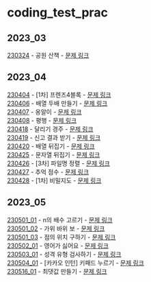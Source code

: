 # coding_test_prac
## 2023_03
[230324](2023_03/230324.py) - 공원 산책 - [문제 링크](https://school.programmers.co.kr/learn/courses/30/lessons/172928)  
## 2023_04
[230404](2023_04/230404.py) - [1차] 프렌즈4블록 - [문제 링크](https://school.programmers.co.kr/learn/courses/30/lessons/17679)  
[230406](2023_04/230406.py) - 배열 두배 만들기 - [문제 링크](https://school.programmers.co.kr/learn/courses/30/lessons/120809)  
[230407](2023_04/230407.py) - 옹알이 - [문제 링크](https://school.programmers.co.kr/learn/courses/30/lessons/120956)  
[230408](2023_04/230408.py) - 평행 - [문제 링크](https://school.programmers.co.kr/learn/courses/30/lessons/120875)  
[230418](2023_04/230418.py) - 달리기 경주 - [문제 링크](https://school.programmers.co.kr/learn/courses/30/lessons/178871)  
[230419](2023_04/230419.py) - 신고 결과 받기 - [문제 링크](https://school.programmers.co.kr/learn/courses/30/lessons/92334)  
[230420](2023_04/230420.py) - 배열 뒤집기 - [문제 링크](https://school.programmers.co.kr/learn/courses/30/lessons/120821)  
[230425](2023_04/230425.py) - 문자열 뒤집기 - [문제 링크](https://school.programmers.co.kr/learn/courses/30/lessons/120822)  
[230426](2023_04/230426.py) - [3차] 파일명 정렬 - [문제 링크](https://school.programmers.co.kr/learn/courses/30/lessons/17686)  
[230427](2023_04/230427.py) - 추억 점수 - [문제 링크](https://school.programmers.co.kr/learn/courses/30/lessons/176963)  
[230428](2023_04/230428.py) - [1차] 비밀지도 - [문제 링크](https://school.programmers.co.kr/learn/courses/30/lessons/17681)  
## 2023_05
[230501_01](2023_05/230501_01.py) - n의 배수 고르기 - [문제 링크](https://school.programmers.co.kr/learn/courses/30/lessons/120905)  
[230501_02](2023_05/230501_02.py) - 가위 바위 보 - [문제 링크](https://school.programmers.co.kr/learn/courses/30/lessons/120839)  
[230501_03](2023_05/230501_03.py) - 점의 위치 구하기 - [문제 링크](https://school.programmers.co.kr/learn/courses/30/lessons/120841)  
[230502_01](2023_05/230502_01.py) - 영어가 싫어요 - [문제 링크](https://school.programmers.co.kr/learn/courses/30/lessons/120894)  
[230503_01](2023_05/230503_01.py) - 성격 유형 검사하기 - [문제 링크](https://school.programmers.co.kr/learn/courses/30/lessons/118666)  
[230504_01](2023_05/230504_01.py) - [카카오 인턴] 키패드 누르기 - [문제 링크](https://school.programmers.co.kr/learn/courses/30/lessons/67256)  
[230516_01](2023_05/230516_01.py) - 최댓값 만들기 - [문제 링크](https://school.programmers.co.kr/learn/courses/30/lessons/120847)

